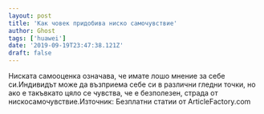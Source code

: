 ```yaml
---
layout: post
title: 'Как човек придобива ниско самочувствие'
author: Ghost
tags: ['huawei']
date: '2019-09-19T23:47:38.121Z'
draft: false
---
```


Ниската самооценка означава, че имате лошо мнение за себе си.Индивидът може да възприема себе си в различни гледни точки, но ако е такъвкато цяло се чувства, че е безполезен, страда от нискосамочувствие.Източник: Безплатни статии от ArticleFactory.com
